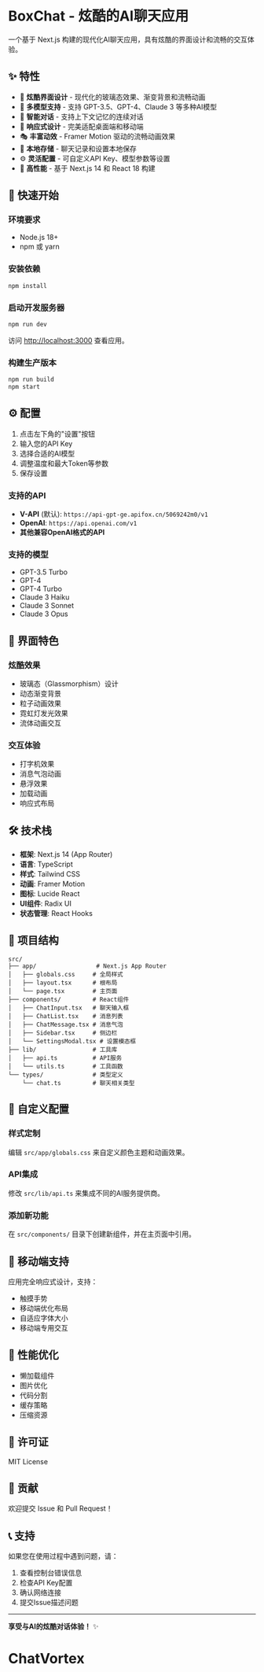 # BoxChat - 炫酷的AI聊天应用

一个基于 Next.js 构建的现代化AI聊天应用，具有炫酷的界面设计和流畅的交互体验。

## ✨ 特性

- 🎨 **炫酷界面设计** - 现代化的玻璃态效果、渐变背景和流畅动画
- 🤖 **多模型支持** - 支持 GPT-3.5、GPT-4、Claude 3 等多种AI模型
- 💬 **智能对话** - 支持上下文记忆的连续对话
- 📱 **响应式设计** - 完美适配桌面端和移动端
- 🎭 **丰富动效** - Framer Motion 驱动的流畅动画效果
- 💾 **本地存储** - 聊天记录和设置本地保存
- ⚙️ **灵活配置** - 可自定义API Key、模型参数等设置
- 🎯 **高性能** - 基于 Next.js 14 和 React 18 构建

## 🚀 快速开始

### 环境要求

- Node.js 18+ 
- npm 或 yarn

### 安装依赖

```bash
npm install
```

### 启动开发服务器

```bash
npm run dev
```

访问 [http://localhost:3000](http://localhost:3000) 查看应用。

### 构建生产版本

```bash
npm run build
npm start
```

## ⚙️ 配置

1. 点击左下角的"设置"按钮
2. 输入您的API Key
3. 选择合适的AI模型
4. 调整温度和最大Token等参数
5. 保存设置

### 支持的API

- **V-API** (默认): `https://api-gpt-ge.apifox.cn/5069242m0/v1`
- **OpenAI**: `https://api.openai.com/v1`
- **其他兼容OpenAI格式的API**

### 支持的模型

- GPT-3.5 Turbo
- GPT-4
- GPT-4 Turbo  
- Claude 3 Haiku
- Claude 3 Sonnet
- Claude 3 Opus

## 🎨 界面特色

### 炫酷效果
- 玻璃态（Glassmorphism）设计
- 动态渐变背景
- 粒子动画效果
- 霓虹灯发光效果
- 流体动画交互

### 交互体验
- 打字机效果
- 消息气泡动画
- 悬浮效果
- 加载动画
- 响应式布局

## 🛠️ 技术栈

- **框架**: Next.js 14 (App Router)
- **语言**: TypeScript
- **样式**: Tailwind CSS
- **动画**: Framer Motion
- **图标**: Lucide React
- **UI组件**: Radix UI
- **状态管理**: React Hooks

## 📁 项目结构

```
src/
├── app/                 # Next.js App Router
│   ├── globals.css     # 全局样式
│   ├── layout.tsx      # 根布局
│   └── page.tsx        # 主页面
├── components/         # React组件
│   ├── ChatInput.tsx   # 聊天输入框
│   ├── ChatList.tsx    # 消息列表
│   ├── ChatMessage.tsx # 消息气泡
│   ├── Sidebar.tsx     # 侧边栏
│   └── SettingsModal.tsx # 设置模态框
├── lib/                # 工具库
│   ├── api.ts          # API服务
│   └── utils.ts        # 工具函数
└── types/              # 类型定义
    └── chat.ts         # 聊天相关类型
```

## 🔧 自定义配置

### 样式定制

编辑 `src/app/globals.css` 来自定义颜色主题和动画效果。

### API集成

修改 `src/lib/api.ts` 来集成不同的AI服务提供商。

### 添加新功能

在 `src/components/` 目录下创建新组件，并在主页面中引用。

## 📱 移动端支持

应用完全响应式设计，支持：
- 触摸手势
- 移动端优化布局
- 自适应字体大小
- 移动端专用交互

## 🎯 性能优化

- 懒加载组件
- 图片优化
- 代码分割
- 缓存策略
- 压缩资源

## 📄 许可证

MIT License

## 🤝 贡献

欢迎提交 Issue 和 Pull Request！

## 📞 支持

如果您在使用过程中遇到问题，请：

1. 查看控制台错误信息
2. 检查API Key配置
3. 确认网络连接
4. 提交Issue描述问题

---

**享受与AI的炫酷对话体验！** ✨
# ChatVortex
